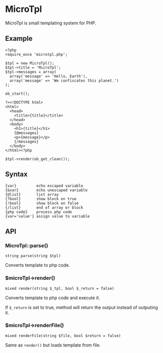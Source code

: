 # MicroTpl

MicroTpl is small templating system for PHP.

## Example

    <?php
    require_once 'microtpl.php';

    $tpl = new MicroTpl();
    $tpl->title = 'MicroTpl';
    $tpl->messages = array(
      array('message' => 'Hello, Earth'),
      array('message' => 'We confiscates this planet.')
    );

    ob_start();

    ?><!DOCTYPE html>
    <html>
      <head>
        <title>{title}</title>
      </head>
      <body>
        <h1>{title}</h1>
        {@messages}
        <p>{message}</p>
        {/messages}
      </body>
    </html><?php

    $tpl->render(ob_get_clean());

## Syntax

    {var}         echo escaped variable
    {&var}        echo unescaped variable
    {@list}       list array
    {?bool}       show block on true
    {!bool}       show block on false
    {/list}       end of array or block
    {php code}    process php code
    {var='value'} assign value to variable

## API

### MicroTpl::parse()

    string parse(string $tpl)

Converts template to php code.

### $microTpl->render()

    mixed render(string $_tpl, bool $_return = false)

Converts template to php code and execute it.

If `$_return` is set to true, method will return the output instead of outputing it.

### $microTpl->renderFile()

    mixed renderFile(string $file, bool $return = false)

Same as `render()` but loads template from file.
